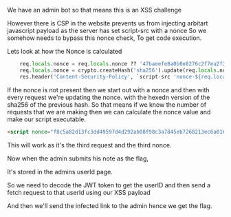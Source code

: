 We have an admin bot so that means this is an XSS challenge

However there is CSP in the website prevents us from injecting arbitart javascript payload as the server has set script-src with a nonce
So we somehow needs to bypass this nonce check, To get code execution.

Lets look at how the Nonce is calculated

```py
    req.locals.nonce = req.locals.nonce ?? '47baeefe8a0b0e8276c2f7ea2f24c1cc9deb613a8b9c866f796a892ef9f8e65d';
    req.locals.nonce = crypto.createHash('sha256').update(req.locals.nonce).digest('hex');
    res.header('Content-Security-Policy', `script-src 'nonce-${req.locals.nonce}'; default-src 'self'; style-src 'self' 'nonce-${req.locals.nonce}';`);
```
If the nonce is not present then we start out with a nonce and then with every request we're updating the nonce. with the hexedn version of the sha256 of the previous hash. So that means if we know the number of requests that we are making then we can calculate the nonce value and make our script executable.

```html
<script nonce="f8c5a82d13fc3dd49597d4d292ab08f98c3a7845eb7268213ec6a0168fe3ce11">alert(1)</script>
```

This will work as it's the third request and the third nonce.

Now when the admin submits his note as the flag,

It's stored in the admins userId page.

So we need to decode the JWT token to get the userID and then send a fetch request to that userId using our XSS payload

And then we'll send the infected link to the admin hence we get the flag.
